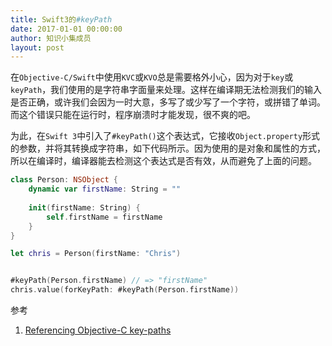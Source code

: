 ```yaml
---
title: Swift3的#keyPath
date: 2017-01-01 00:00:00
author: 知识小集成员
layout: post
---
```



在`Objective-C/Swift`中使用`KVC`或`KVO`总是需要格外小心，因为对于`key`或`keyPath`，我们使用的是字符串字面量来处理。这样在编译期无法检测我们的输入是否正确，或许我们会因为一时大意，多写了或少写了一个字符，或拼错了单词。而这个错误只能在运行时，程序崩溃时才能发现，很不爽的吧。

为此，在`Swift 3`中引入了`#keyPath()`这个表达式，它接收`Object.property`形式的参数，并将其转换成字符串，如下代码所示。因为使用的是对象和属性的方式，所以在编译时，编译器能去检测这个表达式是否有效，从而避免了上面的问题。

```swift
class Person: NSObject {
    dynamic var firstName: String = ""
    
    init(firstName: String) {
        self.firstName = firstName
    }
}

let chris = Person(firstName: "Chris")


#keyPath(Person.firstName) // => "firstName"
chris.value(forKeyPath: #keyPath(Person.firstName))
```

参考

1. [Referencing Objective-C key-paths](https://github.com/apple/swift-evolution/blob/master/proposals/0062-objc-keypaths.md)
